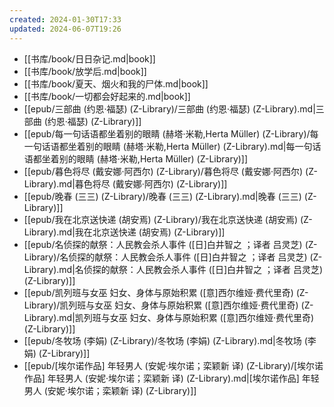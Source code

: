 ```yaml
---
created: 2024-01-30T17:33
updated: 2024-06-07T19:26
---
```

- [[书库/book/日日杂记.md|book]]
- [[书库/book/放学后.md|book]]
- [[书库/book/夏天、烟火和我的尸体.md|book]]
- [[书库/book/一切都会好起来的.md|book]]
- [[epub/三部曲 (约恩·福瑟) (Z-Library)/三部曲 (约恩·福瑟) (Z-Library).md|三部曲 (约恩·福瑟) (Z-Library)]]
- [[epub/每一句话语都坐着别的眼睛 (赫塔·米勒,Herta Müller) (Z-Library)/每一句话语都坐着别的眼睛 (赫塔·米勒,Herta Müller) (Z-Library).md|每一句话语都坐着别的眼睛 (赫塔·米勒,Herta Müller) (Z-Library)]]
- [[epub/暮色将尽 (戴安娜·阿西尔) (Z-Library)/暮色将尽 (戴安娜·阿西尔) (Z-Library).md|暮色将尽 (戴安娜·阿西尔) (Z-Library)]]
- [[epub/晚春 (三三) (Z-Library)/晚春 (三三) (Z-Library).md|晚春 (三三) (Z-Library)]]
- [[epub/我在北京送快递 (胡安焉) (Z-Library)/我在北京送快递 (胡安焉) (Z-Library).md|我在北京送快递 (胡安焉) (Z-Library)]]
- [[epub/名侦探的献祭：人民教会杀人事件 ([日]白井智之 ；译者 吕灵芝) (Z-Library)/名侦探的献祭：人民教会杀人事件 ([日]白井智之 ；译者 吕灵芝) (Z-Library).md|名侦探的献祭：人民教会杀人事件 ([日]白井智之 ；译者 吕灵芝) (Z-Library)]]
- [[epub/凯列班与女巫 妇女、身体与原始积累 ([意]西尔维娅·费代里奇) (Z-Library)/凯列班与女巫 妇女、身体与原始积累 ([意]西尔维娅·费代里奇) (Z-Library).md|凯列班与女巫 妇女、身体与原始积累 ([意]西尔维娅·费代里奇) (Z-Library)]]
- [[epub/冬牧场 (李娟) (Z-Library)/冬牧场 (李娟) (Z-Library).md|冬牧场 (李娟) (Z-Library)]]
- [[epub/[埃尔诺作品] 年轻男人 (安妮·埃尔诺；栾颖新 译) (Z-Library)/[埃尔诺作品] 年轻男人 (安妮·埃尔诺；栾颖新 译) (Z-Library).md|[埃尔诺作品] 年轻男人 (安妮·埃尔诺；栾颖新 译) (Z-Library)]]